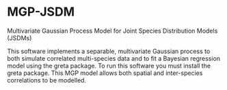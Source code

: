 # MGP-JSDM
Multivariate Gaussian Process Model for Joint Species Distribution Models (JSDMs)


This software implements a separable, multivariate Gaussian process to both  simulate correlated multi-species data and to fit a Bayesian regression model using the greta package.  To run this software you must install the greta package.  This MGP model allows both spatial and inter-species correlations to be modelled.
